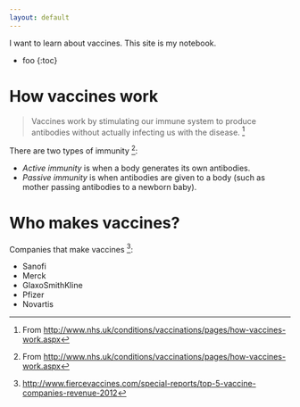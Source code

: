 ```yaml
---
layout: default
---
```


I want to learn about vaccines.  This site is my notebook.


* foo
{:toc}


# How vaccines work

> Vaccines work by stimulating our immune system to produce antibodies without actually infecting us with the disease. [^nhs-how]

There are two types of immunity [^nhs-how]:

- *Active immunity* is when a body generates its own antibodies.
- *Passive immunity* is when antibodies are given to a body (such as mother passing antibodies to a newborn baby).


# Who makes vaccines?

Companies that make vaccines [^fierce-makers-2012]:

- Sanofi
- Merck
- GlaxoSmithKline
- Pfizer
- Novartis



[^nhs-how]: From <http://www.nhs.uk/conditions/vaccinations/pages/how-vaccines-work.aspx>

[^fierce-makers-2012]: <http://www.fiercevaccines.com/special-reports/top-5-vaccine-companies-revenue-2012>
